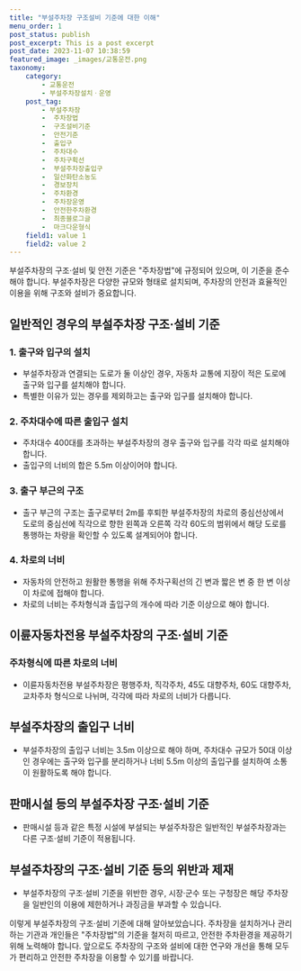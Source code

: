 ```yaml
---
title: "부설주차장 구조설비 기준에 대한 이해"
menu_order: 1
post_status: publish
post_excerpt: This is a post excerpt
post_date: 2023-11-07 10:38:59
featured_image: _images/교통운전.png
taxonomy:
    category:
        - 교통운전
        - 부설주차장설치ㆍ운영
    post_tag:
        - 부설주차장
        -  주차장법
        -  구조설비기준
        -  안전기준
        -  출입구
        -  주차대수
        -  주차구획선
        -  부설주차장출입구
        -  일산화탄소농도
        -  경보장치
        -  주차환경
        -  주차장운영
        -  안전한주차환경
        -  최종블로그글
        -  마크다운형식
    field1: value 1
    field2: value 2
---
```



부설주차장의 구조·설비 및 안전 기준은 "주차장법"에 규정되어 있으며, 이 기준을 준수해야 합니다. 부설주차장은 다양한 규모와 형태로 설치되며, 주차장의 안전과 효율적인 이용을 위해 구조와 설비가 중요합니다.

## 일반적인 경우의 부설주차장 구조·설비 기준

### 1. 출구와 입구의 설치

- 부설주차장과 연결되는 도로가 둘 이상인 경우, 자동차 교통에 지장이 적은 도로에 출구와 입구를 설치해야 합니다.
- 특별한 이유가 있는 경우를 제외하고는 출구와 입구를 설치해야 합니다.

### 2. 주차대수에 따른 출입구 설치

- 주차대수 400대를 초과하는 부설주차장의 경우 출구와 입구를 각각 따로 설치해야 합니다.
- 출입구의 너비의 합은 5.5m 이상이어야 합니다.

### 3. 출구 부근의 구조

- 출구 부근의 구조는 출구로부터 2m를 후퇴한 부설주차장의 차로의 중심선상에서 도로의 중심선에 직각으로 향한 왼쪽과 오른쪽 각각 60도의 범위에서 해당 도로를 통행하는 차량을 확인할 수 있도록 설계되어야 합니다.

### 4. 차로의 너비

- 자동차의 안전하고 원활한 통행을 위해 주차구획선의 긴 변과 짧은 변 중 한 변 이상이 차로에 접해야 합니다.
- 차로의 너비는 주차형식과 출입구의 개수에 따라 기준 이상으로 해야 합니다.

## 이륜자동차전용 부설주차장의 구조·설비 기준

### 주차형식에 따른 차로의 너비

- 이륜자동차전용 부설주차장은 평행주차, 직각주차, 45도 대향주차, 60도 대향주차, 교차주차 형식으로 나뉘며, 각각에 따라 차로의 너비가 다릅니다.

## 부설주차장의 출입구 너비

- 부설주차장의 출입구 너비는 3.5m 이상으로 해야 하며, 주차대수 규모가 50대 이상인 경우에는 출구와 입구를 분리하거나 너비 5.5m 이상의 출입구를 설치하여 소통이 원활하도록 해야 합니다.

## 판매시설 등의 부설주차장 구조·설비 기준

- 판매시설 등과 같은 특정 시설에 부설되는 부설주차장은 일반적인 부설주차장과는 다른 구조·설비 기준이 적용됩니다.

## 부설주차장의 구조·설비 기준 등의 위반과 제재

- 부설주차장의 구조·설비 기준을 위반한 경우, 시장·군수 또는 구청장은 해당 주차장을 일반인의 이용에 제한하거나 과징금을 부과할 수 있습니다.

이렇게 부설주차장의 구조·설비 기준에 대해 알아보았습니다. 주차장을 설치하거나 관리하는 기관과 개인들은 "주차장법"의 기준을 철저히 따르고, 안전한 주차환경을 제공하기 위해 노력해야 합니다. 앞으로도 주차장의 구조와 설비에 대한 연구와 개선을 통해 모두가 편리하고 안전한 주차장을 이용할 수 있기를 바랍니다.

